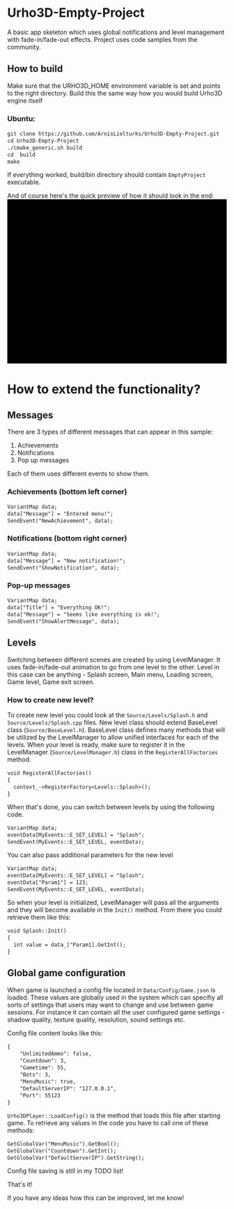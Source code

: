 # Urho3D-Empty-Project
A basic app skeleton which uses global notifications and level management with fade-in/fade-out effects. Project uses code samples from the community.

## How to build
Make sure that the URHO3D_HOME environment variable is set and points to the right directory. Build this the same way how you would build Urho3D engine itself

### Ubuntu:
```
git clone https://github.com/ArnisLielturks/Urho3D-Empty-Project.git
cd Urho3D-Empty-Project
./cmake_generic.sh build
cd  build
make
```


If everything worked, build/bin directory should contain `EmptyProject` executable.


And of course here's the quick preview of how it should look in the end:
![alt tag](https://github.com/ArnisLielturks/Urho3D-Empty-Project/blob/master/Screenshots/preview.gif)


# How to extend the functionality?

## Messages
There are 3 types of different messages that can appear in this sample:
1. Achievements
2. Notifications
3. Pop up messages

Each of them uses different events to show them.

### Achievements (bottom left corner)
```
VariantMap data;
data["Message"] = "Entered menu!";
SendEvent("NewAchievement", data);
```

### Notifications (bottom right corner)
```
VariantMap data;
data["Message"] = "New notification!";
SendEvent("ShowNotification", data);
```

### Pop-up messages
```
VariantMap data;
data["Title"] = "Everything OK!";
data["Message"] = "Seems like everything is ok!";
SendEvent("ShowAlertMessage", data);
```

## Levels
Switching between different scenes are created by using LevelManager. It uses fade-in/fade-out animation to go from one level to the other. Level in this case can be anything - Splash screen, Main menu, Loading screen, Game level, Game exit screen.

### How to create new level?
To create new level you could look at the `Source/Levels/Splash.h` and `Source/Levels/Splash.cpp` files. New level class should extend BaseLevel class (`Source/BaseLevel.h`). BaseLevel class defines many methods that will be utilized by the LevelManager to allow unified interfaces for each of the levels. 
When your level is ready, make sure to register it in the LevelManager (`Source/LevelManager.h`) class in the `RegisterAllFactories` method. 
```
void RegisterAllFactories()
{
  context_->RegisterFactory<Levels::Splash>();
}
```
When that's done, you can switch between levels by using the following code.
```
VariantMap data;
eventData[MyEvents::E_SET_LEVEL] = "Splash";
SendEvent(MyEvents::E_SET_LEVEL, eventData);
```
You can also pass additional parameters for the new level
```
VariantMap data;
eventData[MyEvents::E_SET_LEVEL] = "Splash";
eventData["Param1"] = 123;
SendEvent(MyEvents::E_SET_LEVEL, eventData);
```
So when your level is initialized, LevelManager will pass all the arguments and they will become available in the `Init()` method. From there you could retrieve them like this:
```
void Splash::Init()
{
  int value = data_["Param1].GetInt();
}
```

## Global game configuration
When game is launched a config file located in `Data/Config/Game.json` is loaded. These values are globally used in the system which can specifiy all sorts of settings that users may want to change and use between game sessions. For instance it can contain all the user configured game settings - shadow quality, texture quality, resolution, sound settings etc.

Config file content looks like this:
```
{
    "UnlimitedAmmo": false,
    "Countdown": 3,
    "Gametime": 55,
    "Bots": 3,
    "MenuMusic": true,
    "DefaultServerIP": "127.0.0.1",
    "Port": 55123
}
```
`Urho3DPlayer::LoadConfig()` is the method that loads this file after starting game. To retrieve any values in the code you have to call one of these methods:
```
GetGlobalVar("MenuMusic").GetBool();
GetGlobalVar("Countdown").GetInt();
GetGlobalVar("DefaultServerIP").GetString();
```

Config file saving is still in my TODO list!

That's it!

If you have any ideas how this can be improved, let me know!
